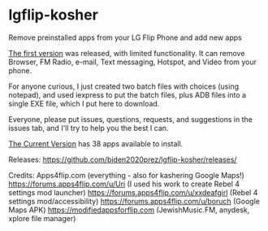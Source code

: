 # lgflip-kosher
Remove preinstalled apps from your LG Flip Phone and add new apps



[The first version](https://github.com/biden2020prez/lgflip-kosher/releases/tag/v1.0.0) was released, with limited functionality.
It can remove Browser, FM Radio, e-mail, Text messaging, Hotspot, and Video from your phone.

For anyone curious, I just created two batch files with choices (using notepad), and used iexpress to put the batch files, plus ADB files into a single EXE file, which I put here to download.


Everyone, please put issues, questions, requests, and suggestions in the issues tab, and I'll try to help you the best I can.

[The Current Version](https://github.com/biden2020prez/lgflip-kosher/releases/tag/v1.0.1) has 38 apps available to install.



Releases: https://github.com/biden2020prez/lgflip-kosher/releases/

Credits: Apps4flip.com (everything - also for kashering Google Maps!)
https://forums.apps4flip.com/u/Uri (I used his work to create Rebel 4 settings mod launcher)
https://forums.apps4flip.com/u/xxdeafgirl (Rebel 4 settings mod/accessibility)
https://forums.apps4flip.com/u/boruch (Google Maps APK)
https://modifiedappsforflip.com (JewishMusic.FM, anydesk, xplore file manager)
